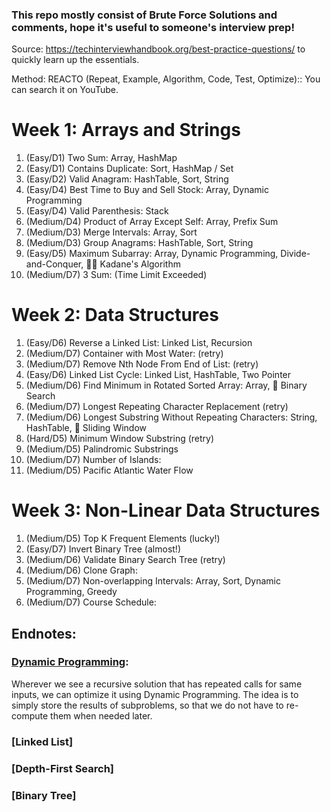 ### This repo mostly consist of Brute Force Solutions and comments, hope it's useful to someone's interview prep!

Source: https://techinterviewhandbook.org/best-practice-questions/ to quickly learn up the essentials.

Method: REACTO (Repeat, Example, Algorithm, Code, Test, Optimize):: You can search it on YouTube.

# Week 1: Arrays and Strings
1. (Easy/D1) Two Sum:                                Array, HashMap
2. (Easy/D1) Contains Duplicate:                     Sort, HashMap / Set
3. (Easy/D2) Valid Anagram:                          HashTable, Sort, String
4. (Easy/D4) Best Time to Buy and Sell Stock:        Array, Dynamic Programming
5. (Easy/D4) Valid Parenthesis:                      Stack
6. (Medium/D4) Product of Array Except Self:         Array, Prefix Sum
7. (Medium/D3) Merge Intervals:                      Array, Sort
8. (Medium/D3) Group Anagrams:                       HashTable, Sort, String
9. (Easy/D5) Maximum Subarray:                       Array, Dynamic Programming, Divide-and-Conquer, 🧙‍♂️ Kadane's Algorithm
10. (Medium/D7) 3 Sum:                               (Time Limit Exceeded)

# Week 2: Data Structures
1. (Easy/D6) Reverse a Linked List:                   Linked List, Recursion
2. (Medium/D7) Container with Most Water:             (retry)
3. (Medium/D7) Remove Nth Node From End of List:      (retry)
4. (Easy/D6) Linked List Cycle:                       Linked List, HashTable, Two Pointer
5. (Medium/D6) Find Minimum in Rotated Sorted Array:   Array, 🧙‍ Binary Search
6. (Medium/D7) Longest Repeating Character Replacement  (retry)
7. (Medium/D6) Longest Substring Without Repeating Characters: String, HashTable, 🧙‍ Sliding Window
8. (Hard/D5) Minimum Window Substring                 (retry)
9. (Medium/D5) Palindromic Substrings
10. (Medium/D7) Number of Islands:
11. (Medium/D5) Pacific Atlantic Water Flow

# Week 3: Non-Linear Data Structures
1. (Medium/D5) Top K Frequent Elements                (lucky!)
2. (Easy/D7) Invert Binary Tree                       (almost!)
3. (Medium/D6) Validate Binary Search Tree            (retry)
4. (Medium/D6) Clone Graph:
5. (Medium/D7) Non-overlapping Intervals:             Array, Sort, Dynamic Programming, Greedy
6. (Medium/D7) Course Schedule:

## Endnotes:
### [Dynamic Programming](https://www.geeksforgeeks.org/dynamic-programming/):
Wherever we see a recursive solution that has repeated calls for same inputs, we can optimize it using Dynamic Programming. The idea is to simply store the results of subproblems, so that we do not have to re-compute them when needed later.

### [Linked List]

### [Depth-First Search]

### [Binary Tree]
